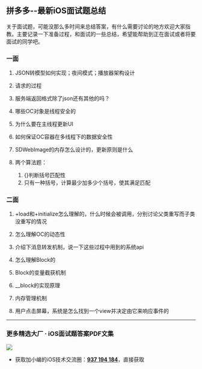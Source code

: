 ## 拼多多--最新iOS面试题总结

关于面试题，可能没那么多时间来总结答案，有什么需要讨论的地方欢迎大家指教。主要记录一下准备过程，和面试的一些总结，希望能帮助到正在面试或者将要面试的同学吧。

### 一面

1.  JSON转模型如何实现；夜间模式；播放器架构设计

2.  请求的过程

3.  服务端返回格式除了json还有其他的吗？

4.  哪些OC对象是线程安全的

5.  为什么要在主线程更新UI

6.  如何保证OC容器在多线程下的数据安全性

7.  SDWebImage的内存怎么设计的，更新原则是什么

8.  两个算法题：
    1.  {}[]()判断括号匹配性
    2.  只有一种括号，计算最少加多少个括号，使其满足匹配


### 二面

1.  +load和+initialize怎么理解的，什么时候会被调用，分别讨论父类重写而子类没重写的情况

2.  怎么理解OC的动态性

3.  介绍下消息转发机制，说一下这些过程中用到的系统api

4.  怎么理解Block的

5.  Block的变量截获机制

6.  __block的实现原理

7.  内存管理机制

8.  用户点击屏幕，系统是怎么找到一个view并决定由它来响应事件的

***
### 更多精选大厂 · iOS面试题答案PDF文集

![](https://upload-images.jianshu.io/upload_images/17495317-e01b6f4e054727b7.png?imageMogr2/auto-orient/strip%7CimageView2/2/w/1240)
* 获取加小编的iOS技术交流圈：**[937 194 184](https://jq.qq.com/?_wv=1027&k=5PARXCI)**，直接获取
